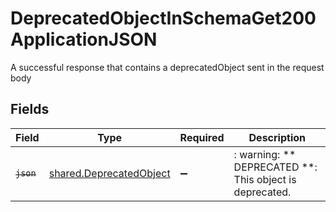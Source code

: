# DeprecatedObjectInSchemaGet200ApplicationJSON

A successful response that contains a deprecatedObject sent in the request body


## Fields

| Field                                                              | Type                                                               | Required                                                           | Description                                                        |
| ------------------------------------------------------------------ | ------------------------------------------------------------------ | ------------------------------------------------------------------ | ------------------------------------------------------------------ |
| ~~`json`~~                                                         | [shared.DeprecatedObject](../../models/shared/deprecatedobject.md) | :heavy_minus_sign:                                                 | : warning: ** DEPRECATED **: This object is deprecated.            |